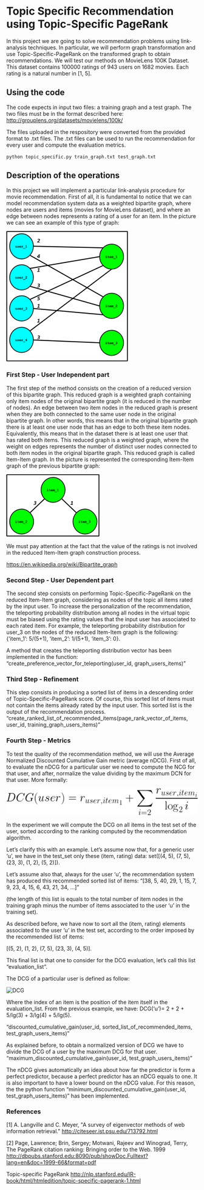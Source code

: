 # Topic Specific Recommendation using Topic-Specific PageRank

In this project we are going to solve recommendation problems using link-analysis techniques. In particular, we will perform graph transformation and use Topic-Specific-PageRank on the transformed graph to obtain recommendations.
We will test our methods on MovieLens 100K Dataset. This dataset contains 100000 ratings of 943 users on 1682 movies. Each rating is a natural number in [1, 5]. 

## Using the code

The code expects in input two files: a training graph and a test graph. The two files must be in the format described here:
http://grouplens.org/datasets/movielens/100k/

The files uploaded in the respository were converted from the provided format to .txt files. The .txt files can be used to run the recommendation for every user and compute the evaluation metrics.

```
python topic_specific.py train_graph.txt test_graph.txt
```

## Description of the operations

In this project we will implement a particular link-analysis procedure for movie recommendation. 
First of all, it is fundamental to notice that we can model recommendation system data as a weighted bipartite graph, where nodes are users and items (movies for MovieLens dataset), and where an edge between nodes represents a rating of a user for an item.
In the picture we can see an example of this type of graph:

![User-Item](/images/graph1.png)

### First Step - User Independent part

The first step of the method consists on the creation of a reduced version of this bipartite graph. This reduced graph is a weighted graph containing only item nodes of the original bipartite graph (it is reduced in the number of nodes). 
An edge between two item nodes in the reduced graph is present when they are both connected to the same user node in the original bipartite graph. In other words, this means that in the original bipartite graph there is at least one user node that has an edge to both these item nodes. Equivalently, this means that in the dataset there is at least one user that has rated both items. This reduced graph is a weighted graph, where the weight on edges represents the number of distinct user nodes connected to both item nodes in the original bipartite graph.
This reduced graph is called Item-Item graph.
In the picture is represented the corresponding Item-Item graph of the previous bipartite graph:

![Item-Item](/images/graph2.png)


We must pay attention at the fact that the value of the ratings is not involved in the reduced Item-Item graph construction process.



https://en.wikipedia.org/wiki/Bipartite_graph

### Second Step - User Dependent part

The second step consists on performing Topic-Specific-PageRank on the reduced Item-Item graph, considering as nodes of the topic all items rated by the input user. To increase the personalization of the recommendation, the teleporting probability distribution among all nodes in the virtual topic must be biased using the rating values that the input user has associated to each rated item.
For example, the teleporting probability distribution for user_3 on the nodes of the reduced Item-Item graph is the following: {‘item_1’: 5/(5+1), ‘item_2’: 1/(5+1), ‘item_3’: 0}.

A method that creates the teleporting distribution vector has been implemented in the function: “create_preference_vector_for_teleporting(user_id, graph_users_items)” 

### Third Step - Refinement

This step consists in producing a sorted list of items in a descending order of Topic-Specific-PageRank score. Of course, this sorted list of items must not contain the items already rated by the input user. This sorted list is the output of the recommendation process.
“create_ranked_list_of_recommended_items(page_rank_vector_of_items, user_id, training_graph_users_items)”

### Fourth Step - Metrics

To test the quality of the recommendation method, we will use the Average Normalized Discounted Cumulative Gain metric (average nDCG).
First of all, to evaluate the nDCG for a particular user we need to compute the NCG for that user, and after, normalize the value dividing by the maximum DCN for that user. More formally:

![nDCG](/images/dcg1.png)


In the experiment we will compute the DCG on all items in the test set of the user, sorted according to the ranking computed by the recommendation algorithm. 

Let’s clarify this with an example. 
Let’s assume now that, for a generic user ‘u’, we have in the test_set only these (item, rating) data: set([(4, 5), (7, 5), (23, 3), (1, 2), (5, 2)]). 

Let’s assume also that, always for the user ‘u’, the recommendation system has produced this recommended sorted list of items:
“[38, 5, 40, 29, 1, 15, 7, 9, 23, 4, 15, 6, 43, 21, 34, ...]”

(the length of this list is equals to the total number of item nodes in the training graph minus the number of items associated to the user ‘u’ in the training set). 

As described before, we have now to sort all the (item, rating) elements associated to the user ‘u’ in the test set, according to the order imposed by the recommended list of items:

[(5, 2), (1, 2), (7, 5), (23, 3), (4, 5)]. 

This final list is that one to consider for the DCG evaluation, let’s call this list “evaluation_list”.

The DCG of a particular user is defined as follow:

![DCG](/images/dcg2.png)


Where the index of an item is the position of the item itself in the evaluation_list.
From the previous example, we have:
DCG(‘u’)= 2 + 2 + 5/lg(3) + 3/lg(4) + 5/lg(5).

“discounted_cumulative_gain(user_id, sorted_list_of_recommended_items, test_graph_users_items)”

As explained before, to obtain a normalized version of DCG we have to divide the DCG of a user by the maximum DCG for that user.
“maximum_discounted_cumulative_gain(user_id, test_graph_users_items)” 


The nDCG gives automatically an idea about how far the predictor is form a perfect predictor, because a perfect predictor has an nDCG equals to one. It is also important to have a lower bound on the nDCG value. For this reason, the the python function “minimum_discounted_cumulative_gain(user_id, test_graph_users_items)”  has been implemented. 

### References

[1] A. Langville and C. Meyer,
           "A survey of eigenvector methods of web information retrieval."
           http://citeseer.ist.psu.edu/713792.html
           
[2] Page, Lawrence; Brin, Sergey; Motwani, Rajeev and Winograd, Terry,
           The PageRank citation ranking: Bringing order to the Web. 1999
           http://dbpubs.stanford.edu:8090/pub/showDoc.Fulltext?lang=en&doc=1999-66&format=pdf
           
Topic-specific PageRank
http://nlp.stanford.edu/IR-book/html/htmledition/topic-specific-pagerank-1.html
           
        









